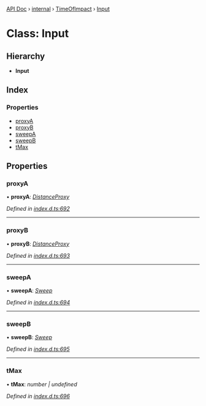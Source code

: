 [API Doc](../README.md) › [internal](../modules/internal.md) › [TimeOfImpact](../modules/internal.timeofimpact.md) › [Input](internal.timeofimpact.input.md)

# Class: Input

## Hierarchy

* **Input**

## Index

### Properties

* [proxyA](internal.timeofimpact.input.md#proxya)
* [proxyB](internal.timeofimpact.input.md#proxyb)
* [sweepA](internal.timeofimpact.input.md#sweepa)
* [sweepB](internal.timeofimpact.input.md#sweepb)
* [tMax](internal.timeofimpact.input.md#tmax)

## Properties

###  proxyA

• **proxyA**: *[DistanceProxy](../interfaces/distanceproxy.md)*

*Defined in [index.d.ts:692](https://github.com/shakiba/planck.js/blob/49dcd19/lib/index.d.ts#L692)*

___

###  proxyB

• **proxyB**: *[DistanceProxy](../interfaces/distanceproxy.md)*

*Defined in [index.d.ts:693](https://github.com/shakiba/planck.js/blob/49dcd19/lib/index.d.ts#L693)*

___

###  sweepA

• **sweepA**: *[Sweep](../interfaces/sweep.md)*

*Defined in [index.d.ts:694](https://github.com/shakiba/planck.js/blob/49dcd19/lib/index.d.ts#L694)*

___

###  sweepB

• **sweepB**: *[Sweep](../interfaces/sweep.md)*

*Defined in [index.d.ts:695](https://github.com/shakiba/planck.js/blob/49dcd19/lib/index.d.ts#L695)*

___

###  tMax

• **tMax**: *number | undefined*

*Defined in [index.d.ts:696](https://github.com/shakiba/planck.js/blob/49dcd19/lib/index.d.ts#L696)*
